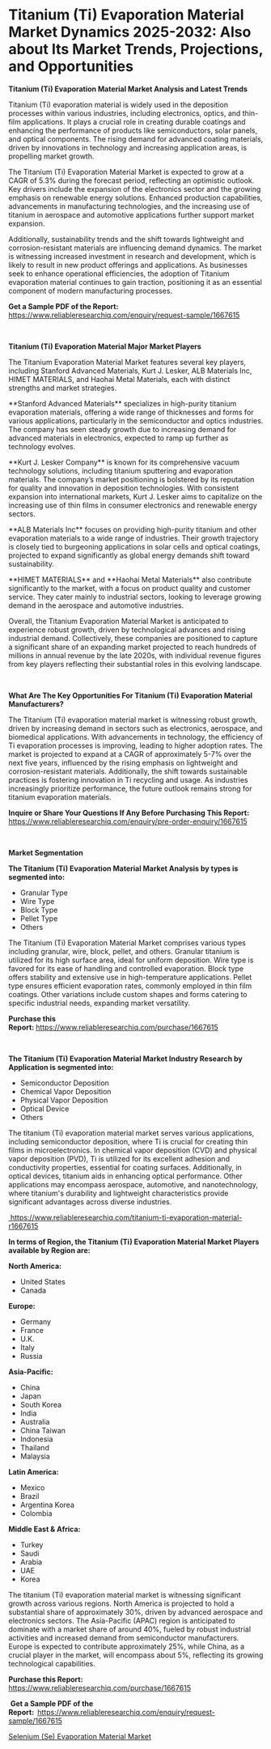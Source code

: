 <p><h1>Titanium (Ti) Evaporation Material Market Dynamics 2025-2032: Also about Its Market Trends, Projections, and Opportunities</h1></p><p><strong>Titanium (Ti) Evaporation Material Market Analysis and Latest Trends</strong></p>
<p><p>Titanium (Ti) evaporation material is widely used in the deposition processes within various industries, including electronics, optics, and thin-film applications. It plays a crucial role in creating durable coatings and enhancing the performance of products like semiconductors, solar panels, and optical components. The rising demand for advanced coating materials, driven by innovations in technology and increasing application areas, is propelling market growth.</p><p>The Titanium (Ti) Evaporation Material Market is expected to grow at a CAGR of 5.3% during the forecast period, reflecting an optimistic outlook. Key drivers include the expansion of the electronics sector and the growing emphasis on renewable energy solutions. Enhanced production capabilities, advancements in manufacturing technologies, and the increasing use of titanium in aerospace and automotive applications further support market expansion. </p><p>Additionally, sustainability trends and the shift towards lightweight and corrosion-resistant materials are influencing demand dynamics. The market is witnessing increased investment in research and development, which is likely to result in new product offerings and applications. As businesses seek to enhance operational efficiencies, the adoption of Titanium evaporation material continues to gain traction, positioning it as an essential component of modern manufacturing processes.</p></p>
<p><strong>Get a Sample PDF of the Report:&nbsp;</strong> <a href="https://www.reliableresearchiq.com/enquiry/request-sample/1667615?utm_campaign=2232&utm_medium=2&utm_source=Github&utm_content=ia&utm_term=02022025&utm_id=titanium-ti-evaporation-material">https://www.reliableresearchiq.com/enquiry/request-sample/1667615</a></p>
<p>&nbsp;</p>
<p><strong>Titanium (Ti) Evaporation Material Major Market Players</strong></p>
<p><p>The Titanium Evaporation Material Market features several key players, including Stanford Advanced Materials, Kurt J. Lesker, ALB Materials Inc, HIMET MATERIALS, and Haohai Metal Materials, each with distinct strengths and market strategies.</p><p>**Stanford Advanced Materials** specializes in high-purity titanium evaporation materials, offering a wide range of thicknesses and forms for various applications, particularly in the semiconductor and optics industries. The company has seen steady growth due to increasing demand for advanced materials in electronics, expected to ramp up further as technology evolves.</p><p>**Kurt J. Lesker Company** is known for its comprehensive vacuum technology solutions, including titanium sputtering and evaporation materials. The company’s market positioning is bolstered by its reputation for quality and innovation in deposition technologies. With consistent expansion into international markets, Kurt J. Lesker aims to capitalize on the increasing use of thin films in consumer electronics and renewable energy sectors.</p><p>**ALB Materials Inc** focuses on providing high-purity titanium and other evaporation materials to a wide range of industries. Their growth trajectory is closely tied to burgeoning applications in solar cells and optical coatings, projected to expand significantly as global energy demands shift toward sustainability.</p><p>**HIMET MATERIALS** and **Haohai Metal Materials** also contribute significantly to the market, with a focus on product quality and customer service. They cater mainly to industrial sectors, looking to leverage growing demand in the aerospace and automotive industries.</p><p>Overall, the Titanium Evaporation Material Market is anticipated to experience robust growth, driven by technological advances and rising industrial demand. Collectively, these companies are positioned to capture a significant share of an expanding market projected to reach hundreds of millions in annual revenue by the late 2020s, with individual revenue figures from key players reflecting their substantial roles in this evolving landscape.</p></p>
<p>&nbsp;</p>
<p><strong>What Are The Key Opportunities For Titanium (Ti) Evaporation Material Manufacturers?</strong></p>
<p><p>The Titanium (Ti) evaporation material market is witnessing robust growth, driven by increasing demand in sectors such as electronics, aerospace, and biomedical applications. With advancements in technology, the efficiency of Ti evaporation processes is improving, leading to higher adoption rates. The market is projected to expand at a CAGR of approximately 5-7% over the next five years, influenced by the rising emphasis on lightweight and corrosion-resistant materials. Additionally, the shift towards sustainable practices is fostering innovation in Ti recycling and usage. As industries increasingly prioritize performance, the future outlook remains strong for titanium evaporation materials.</p></p>
<p><strong>Inquire or Share Your Questions If Any Before Purchasing This Report:</strong> <a href="https://www.reliableresearchiq.com/enquiry/pre-order-enquiry/1667615?utm_campaign=2232&utm_medium=2&utm_source=Github&utm_content=ia&utm_term=02022025&utm_id=titanium-ti-evaporation-material">https://www.reliableresearchiq.com/enquiry/pre-order-enquiry/1667615</a></p>
<p>&nbsp;</p>
<p><strong>Market Segmentation</strong></p>
<p><strong>The Titanium (Ti) Evaporation Material Market Analysis by types is segmented into:</strong></p>
<p><ul><li>Granular Type</li><li>Wire Type</li><li>Block Type</li><li>Pellet Type</li><li>Others</li></ul></p>
<p><p>The Titanium (Ti) Evaporation Material Market comprises various types including granular, wire, block, pellet, and others. Granular titanium is utilized for its high surface area, ideal for uniform deposition. Wire type is favored for its ease of handling and controlled evaporation. Block type offers stability and extensive use in high-temperature applications. Pellet type ensures efficient evaporation rates, commonly employed in thin film coatings. Other variations include custom shapes and forms catering to specific industrial needs, expanding market versatility.</p></p>
<p><strong>Purchase this Report:&nbsp;</strong><a href="https://www.reliableresearchiq.com/purchase/1667615?utm_campaign=2232&utm_medium=2&utm_source=Github&utm_content=ia&utm_term=02022025&utm_id=titanium-ti-evaporation-material">https://www.reliableresearchiq.com/purchase/1667615</a></p>
<p>&nbsp;</p>
<p><strong>The Titanium (Ti) Evaporation Material Market Industry Research by Application is segmented into:</strong></p>
<p><ul><li>Semiconductor Deposition</li><li>Chemical Vapor Deposition</li><li>Physical Vapor Deposition</li><li>Optical Device</li><li>Others</li></ul></p>
<p><p>The titanium (Ti) evaporation material market serves various applications, including semiconductor deposition, where Ti is crucial for creating thin films in microelectronics. In chemical vapor deposition (CVD) and physical vapor deposition (PVD), Ti is utilized for its excellent adhesion and conductivity properties, essential for coating surfaces. Additionally, in optical devices, titanium aids in enhancing optical performance. Other applications may encompass aerospace, automotive, and nanotechnology, where titanium's durability and lightweight characteristics provide significant advantages across diverse industries.</p></p>
<p><a href="https://www.reliableresearchiq.com/titanium-ti-evaporation-material-r1667615?utm_campaign=2232&utm_medium=2&utm_source=Github&utm_content=ia&utm_term=02022025&utm_id=titanium-ti-evaporation-material">&nbsp;https://www.reliableresearchiq.com/titanium-ti-evaporation-material-r1667615</a></p>
<p><strong>In terms of Region, the Titanium (Ti) Evaporation Material Market Players available by Region are:</strong></p>
<p>
    <p> <strong> North America: </strong>
        <ul>
            <li>United States</li>
            <li>Canada</li>
        </ul>
        </p> 
    <p> <strong> Europe: </strong>
        <ul>
            <li>Germany</li>
            <li>France</li>
            <li>U.K.</li>
            <li>Italy</li>
            <li>Russia</li>
        </ul>
        </p> 
    <p> <strong> Asia-Pacific: </strong>
        <ul>
            <li>China</li>
            <li>Japan</li>
            <li>South Korea</li>
            <li>India</li>
            <li>Australia</li>
            <li>China Taiwan</li>
            <li>Indonesia</li>
            <li>Thailand</li>
            <li>Malaysia</li>
        </ul>
        </p> 
    <p> <strong> Latin America: </strong>
        <ul>
            <li>Mexico</li>
            <li>Brazil</li>
            <li>Argentina Korea</li>
            <li>Colombia</li>
        </ul>
        </p> 
    <p> <strong> Middle East & Africa: </strong>
        <ul>
            <li>Turkey</li>
            <li>Saudi</li>
            <li>Arabia</li>
            <li>UAE</li>
            <li>Korea</li>
        </ul>
    </p>
    </p>
<p><p>The titanium (Ti) evaporation material market is witnessing significant growth across various regions. North America is projected to hold a substantial share of approximately 30%, driven by advanced aerospace and electronics sectors. The Asia-Pacific (APAC) region is anticipated to dominate with a market share of around 40%, fueled by robust industrial activities and increased demand from semiconductor manufacturers. Europe is expected to contribute approximately 25%, while China, as a crucial player in the market, will encompass about 5%, reflecting its growing technological capabilities.</p></p>
<p><strong>Purchase this Report: </strong><a href="https://www.reliableresearchiq.com/purchase/1667615?utm_campaign=2232&utm_medium=2&utm_source=Github&utm_content=ia&utm_term=02022025&utm_id=titanium-ti-evaporation-material">https://www.reliableresearchiq.com/purchase/1667615</a></p>
<p>&nbsp;<strong>Get a Sample PDF of the Report:&nbsp;&nbsp;</strong><a href="https://www.reliableresearchiq.com/enquiry/request-sample/1667615?utm_campaign=2232&utm_medium=2&utm_source=Github&utm_content=ia&utm_term=02022025&utm_id=titanium-ti-evaporation-material">https://www.reliableresearchiq.com/enquiry/request-sample/1667615</a></p>
<p><strong></strong></p>
<p><p><a href="https://github.com/kbollin866/Market-Research-Report-List-1/blob/main/selenium-se-evaporation-material-market.md?utm_campaign=2232&utm_medium=2&utm_source=Github&utm_content=ia&utm_term=02022025&utm_id=titanium-ti-evaporation-material">Selenium (Se) Evaporation Material Market</a></p></p>